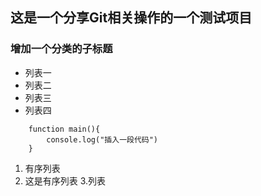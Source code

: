 ## 这是一个分享Git相关操作的一个测试项目

### 增加一个分类的子标题

- 列表一
- 列表二
- 列表三
- 列表四

```
    function main(){
        console.log("插入一段代码")
    }
```

1. 有序列表
2. 这是有序列表
3.列表
